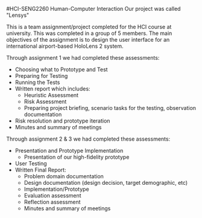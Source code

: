 #HCI-SENG2260
Human-Computer Interaction
Our project was called "Lensys"

This is a team assignment/project completed for the HCI course at university.
This was completed in a group of 5 members. 
The main objectives of the assignment is to design the user interface for an international airport-based HoloLens 2 system.

Through assignment 1 we had completed these assessments:
- Choosing what to Prototype and Test
- Preparing for Testing 
- Running the Tests 
- Written report which includes:
  - Heuristic Assessment
  - Risk Assessment
  - Preparing project briefing, scenario tasks for the testing, observation documentation
- Risk resolution and prototype iteration
- Minutes and summary of meetings

Through assignment 2 & 3 we had completed these assessments:
- Presentation and Prototype Implementation 
  - Presentation of our high-fidelity prototype
- User Testing 
- Written Final Report: 
  - Problem domain documentation
  - Design documentation (design decision, target demographic, etc)
  - Implementation/Prototype 
  - Evaluation assessment
  - Reflection assessment
  - Minutes and summary of meetings 
